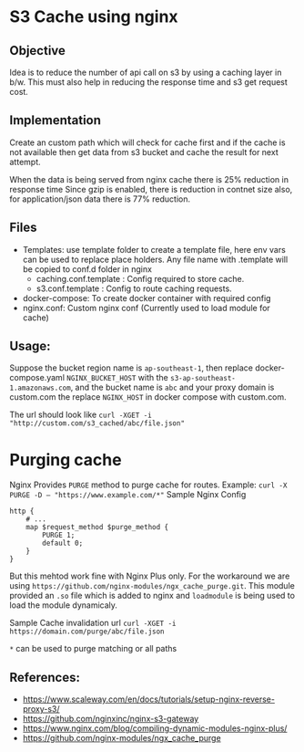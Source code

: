 # S3 Cache using nginx

## Objective
Idea is to reduce the number of api call on s3 by using a caching layer in b/w. This must also help in reducing the response time and s3 get request cost.

## Implementation
Create an custom path which will check for cache first and if the cache is not available then get data from s3 bucket and cache the result for next attempt.

When the data is being served from nginx cache there is 25% reduction in response time
Since gzip is enabled, there is reduction in contnet size also, for application/json data there is 77% reduction.

## Files

- Templates: use template folder to create a template file, here env vars can be used to replace place holders. Any file name with .template will be copied to conf.d folder in nginx
    - caching.conf.template : Config required to store cache.
    - s3.conf.template : Config to route caching requests.
- docker-compose: To create docker container with required config
- nginx.conf: Custom nginx conf (Currently used to load module for cache)

## Usage:
Suppose the bucket region name is `ap-southeast-1`, then replace docker-compose.yaml  `NGINX_BUCKET_HOST` with the `s3-ap-southeast-1.amazonaws.com`, and the bucket name is `abc` and  your proxy domain is custom.com the replace `NGINX_HOST` in docker compose with custom.com.

The url should look like `curl -XGET -i "http://custom.com/s3_cached/abc/file.json"`


# Purging cache

Nginx Provides `PURGE` method to purge cache for routes. 
Example: `curl -X PURGE -D – "https://www.example.com/*"`
Sample Nginx Config
```
http {
    # ...
    map $request_method $purge_method {
        PURGE 1;
        default 0;
    }
}
```

But this mehtod work fine with Nginx Plus only. For the workaround we are using `https://github.com/nginx-modules/ngx_cache_purge.git`. This module provided an `.so` file which is added to nginx and `loadmodule` is being used to load the module dynamicaly.

Sample Cache invalidation url
`curl -XGET -i https://domain.com/purge/abc/file.json`

`*` can be used to purge matching or all paths




## References: 
- https://www.scaleway.com/en/docs/tutorials/setup-nginx-reverse-proxy-s3/
- https://github.com/nginxinc/nginx-s3-gateway
- https://www.nginx.com/blog/compiling-dynamic-modules-nginx-plus/
- https://github.com/nginx-modules/ngx_cache_purge
